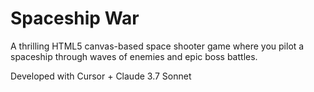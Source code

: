 # Spaceship War

A thrilling HTML5 canvas-based space shooter game where you pilot a spaceship through waves of enemies and epic boss battles.

Developed with Cursor + Claude 3.7 Sonnet
